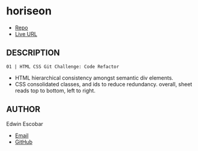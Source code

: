  # horiseon
  * [Repo](https://github.com/escowin/horiseon)
  * [Live URL](https://escowin.github.io/horiseon/)
  

  ## DESCRIPTION
    01 | HTML CSS Git Challenge: Code Refactor
    
  * HTML  hierarchical consistency amongst semantic div elements.
  * CSS   consolidated classes, and ids to reduce redundancy. overall, sheet reads top to bottom, left to right.

  ## AUTHOR
  Edwin Escobar
  * [Email](mailto:edwin@escowinart.com)
  * [GitHub](https://github.com/escowin)